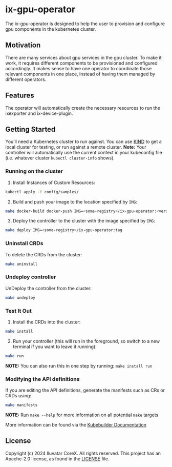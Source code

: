 # ix-gpu-operator
The ix-gpu-operator is designed to help the user to provision and configure gpu components in the kubernetes cluster. 

## Motivation
There are many services about gpu services in the gpu cluster. To make it work, it requires different components to be provisioned and configured accordingly. It makes sense to have one operator to coordinate those relevant components in one place, instead of having them managed by different operators. 

## Features
The operator will automatically create the necessary resources to run the ixexporter and ix-device-plugin.

## Getting Started

You’ll need a Kubernetes cluster to run against. You can use [KIND](https://sigs.k8s.io/kind) to get a local cluster for testing, or run against a remote cluster.
**Note:** Your controller will automatically use the current context in your kubeconfig file (i.e. whatever cluster `kubectl cluster-info` shows).

### Running on the cluster

1. Install Instances of Custom Resources:

```sh
kubectl apply -f config/samples/
```

2. Build and push your image to the location specified by `IMG`:

```sh
make docker-build docker-push IMG=<some-registry>/ix-gpu-operator:<version>
```

3. Deploy the controller to the cluster with the image specified by `IMG`:

```sh
make deploy IMG=<some-registry>/ix-gpu-operator:tag
```

### Uninstall CRDs

To delete the CRDs from the cluster:

```sh
make uninstall
```

### Undeploy controller

UnDeploy the controller from the cluster:

```sh
make undeploy
```

### Test It Out

1. Install the CRDs into the cluster:

```sh
make install
```

2. Run your controller (this will run in the foreground, so switch to a new terminal if you want to leave it running):

```sh
make run
```

**NOTE:** You can also run this in one step by running: `make install run`

### Modifying the API definitions

If you are editing the API definitions, generate the manifests such as CRs or CRDs using:

```sh
make manifests
```

**NOTE:** Run `make --help` for more information on all potential `make` targets

More information can be found via the [Kubebuilder Documentation](https://book.kubebuilder.io/introduction.html)

## License

Copyright (c) 2024 Iluvatar CoreX. All rights reserved. This project has an Apache-2.0 license, as
found in the [LICENSE](LICENSE) file.
